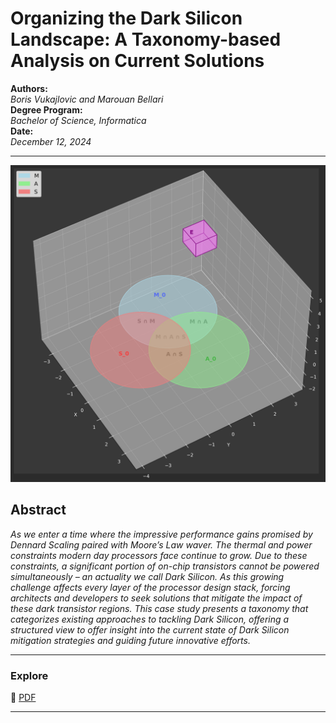 # Organizing the Dark Silicon Landscape: A Taxonomy-based Analysis on Current Solutions

**Authors:**  
_Boris Vukajlovic and Marouan Bellari_  
**Degree Program:**  
_Bachelor of Science, Informatica_  
**Date:**  
_December 12, 2024_

---

![Taxonomy Visualization](taxonomy.png)

## **Abstract**

*As we enter a time where the impressive performance gains promised by Dennard Scaling paired with Moore’s Law waver. The thermal and power constraints modern day processors face continue to grow. Due to these constraints, a significant portion of on-chip transistors cannot be powered simultaneously – an actuality we call Dark Silicon. As this growing challenge affects every layer of the processor design stack, forcing architects and developers to seek solutions that mitigate the impact of these dark transistor regions. This case study presents a taxonomy that categorizes existing approaches to tackling Dark Silicon, offering a structured view to offer insight into the current state of Dark Silicon mitigation strategies and guiding future innovative efforts.*

---
### **Explore**
🔗 [PDF](tocome.pdf)  

---

